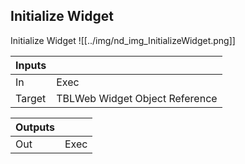 ## Initialize Widget
Initialize Widget
![[../img/nd_img_InitializeWidget.png]]

|Inputs||
|--|--|
| In | Exec |
| Target | TBLWeb Widget Object Reference |

|Outputs||
|--|--|
| Out | Exec |
